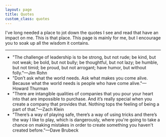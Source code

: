 ```yaml
---
layout: page
title: Quotes
custom_class: quotes
---
```


I've long needed a place to jot down the quotes I see and read that have an impact on me. This is that place. This page is mainly for me, but I encourage you to soak up all the wisdom it contains.

<hr class="long">

- "The challenge of leadership is to be strong, but not rude; be kind, but not weak; be bold, but not bully; be thoughtful, but not lazy; be humble, but not timid; be proud, but not arrogant; have humor, but without folly."—<span class="serif-sc">Jim Rohn</span>
- "Don’t ask what the world needs. Ask what makes you come alive. Because what the world needs is people who have come alive."—<span class="serif-sc">Howard Thurman</span>
- "There are intangible qualities of companies that you pour your heart into that are impossible to purchase. And it’s really special when you create a company that provides that. Nothing tops the feeling of being a part of that."—<span class="serif-sc">Zach Klein</span>
- "There’s a way of playing safe, there’s a way of using tricks and there’s the way I like to play, which is dangerously, where you're going to take a chance on making mistakes in order to create something you haven't created before."—<span class="serif-sc">Dave Brubeck</span>